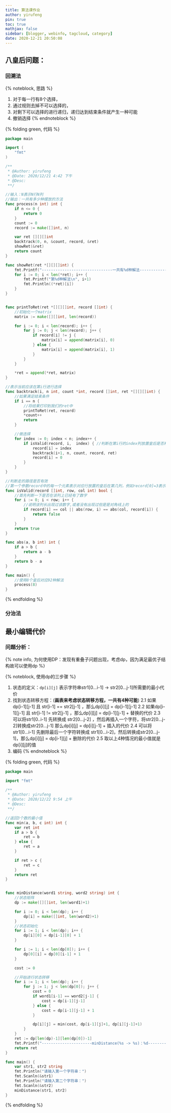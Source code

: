 ```yaml
---
title: 算法课作业
author: yirufeng
pin: true
toc: true
mathjax: false
sidebar: [blogger, webinfo, tagcloud, category]
date: 2020-12-21 20:50:08
---
```



## 八皇后问题：
### 回溯法
{% noteblock, 思路 %}
1. 对于每一行有8个选择，
2. 通过规则去掉不可以选择的，
3. 对剩下可以选择的进行递归，递归达到结束条件就产生一种可能
4. 撤销选择
{% endnoteblock %}

{% folding green, 代码 %}
```go
package main

import (
	"fmt"
)

/**
 * @Author: yirufeng
 * @Date: 2020/12/21 4:42 下午
 * @Desc: 
 **/

//输入：N表示N行N列
//输出：一共有多少种摆放的方法
func process(n int) int {
	if n <= 0 {
		return 0
	}
	count := 0
	record := make([]int, n)

	var ret [][][]int
	backtrack(0, n, &count, record, &ret)
	showRet(&ret)
	return count
}

func showRet(ret *[][][]int) {
	fmt.Printf("-------------------------------一共有%d种解法-------------------------------\n", len(*ret))
	for i := 0; i < len(*ret); i++ {
		fmt.Printf("第%d种解法\n", i+1)
		fmt.Println((*ret)[i])
	}
}


func printToRet(ret *[][][]int, record []int) {
	//初始化一个matrix
	matrix := make([][]int, len(record))

	for i := 0; i < len(record); i++ {
		for j := 0; j < len(record); j++ {
			if record[i] != j {
				matrix[i] = append(matrix[i], 0)
			} else {
				matrix[i] = append(matrix[i], 1)
			}
		}
	}

	*ret = append(*ret, matrix)
}

//表示当前应该在第i行进行选择
func backtrack(i, n int, count *int, record []int, ret *[][][]int) {
	//如果满足结束条件
	if i == n {
		//将结果打印到我们的ret中
		printToRet(ret, record)
		*count++
		return
	}

	//做选择
	for index := 0; index < n; index++ {
		if isValid(record, i,  index) { //判断在第i行的index列放置皇后是否和之前放置的冲突
			record[i] = index
			backtrack(i+1, n, count, record, ret)
			record[i] = 0
		}
	}
}

//判断走的路径是否有效
//第一个参数record中的每一个元素表示对应行放置的皇后在第几列，例如record[0]=3表示第0行放置的皇后在第3列
func isValid(record []int, row, col int) bool {
	//首先判断一下是否在该列上已经有了数字
	for i := 0; i < row; i++ {
		//说明该列长出现过该数字,或者没有出现过但是是对角线上的
		if record[i] == col || abs(row, i) == abs(col, record[i]) {
			return false
		}
	}
	return true
}

func abs(a, b int) int {
	if a > b {
		return a - b
	}
	return b - a
}

func main() {
	//使用8个皇后对应92种解法
	process(8)
}

```
{% endfolding %}


### 分治法

## 最小编辑代价


### 问题分析：
{% note info, 为何使用DP：发现有重叠子问题出现，考虑dp，因为满足最优子结构故可以使用dp %}


{% noteblock, 使用dp的三步骤 %}
1. 状态的定义：`dp[i][j]` 表示字符串str1[0...i-1] -> str2[0...j-1]所需要的最小代价
2. 找到状态转移方程：(**画表来考虑状态转移方程，一共有4种可能**)
	2.1 如果dp[i-1][j-1] 且 str[i-1] == str2[j-1] ，那么dp[i][j] = dp[i-1][j-1]
	2.2 如果dp[i-1][j-1] 且 str[i-1] != str2[j-1] ，那么dp[i][j] = dp[i-1][j-1] + 替换的代价
	2.3 可以将str1[0..i-1] 先转换成 str2[0...j-2] ，然后再插入一个字符，将str2[0...j-2]转换成str2[0...j-1] 那么dp[i][j] = dp[i][j-1] + 插入的代价
	2.4 可以将str1[0...i-1] 先删除最后一个字符转换成 str1[0...i-2]，然后转换成str2[0...j-1]，那么dp[i][j] = dp[i-1][j] + 删除的代价
	2.5 取以上4种情况的最小值就是dp[i][j]的值
3. 编码
{% endnoteblock %}


{% folding green, 代码 %}
```go
package main

import "fmt"

/**
 * @Author: yirufeng
 * @Date: 2020/12/22 9:54 上午
 * @Desc:
 **/

//返回3个数的最小值
func min(a, b, c int) int {
	var ret int
	if a > b {
		ret = b
	} else {
		ret = a
	}

	if ret > c {
		ret = c
	}
	return ret
}


func minDistance(word1 string, word2 string) int {
	//状态矩阵
	dp := make([][]int, len(word1)+1)

	for i := 0; i < len(dp); i++ {
		dp[i] = make([]int, len(word2)+1)
	}
	//状态初始化
	for i := 1; i < len(dp); i++ {
		dp[i][0] = dp[i-1][0] + 1
	}

	for i := 1; i < len(dp[0]); i++ {
		dp[0][i] = dp[0][i-1] + 1
	}

	cost := 0

	//开始进行状态转移
	for i := 1; i < len(dp); i++ {
		for j := 1; j < len(dp[0]); j++ {
			cost = 0
			if word1[i-1] == word2[j-1] {
				cost = dp[i-1][j-1]
			} else {
				cost = dp[i-1][j-1] + 1
			}

			dp[i][j] = min(cost, dp[i-1][j]+1, dp[i][j-1]+1)
		}
	}
	ret := dp[len(dp)-1][len(dp[0])-1]
	fmt.Printf("----------------------minDistance(%s -> %s)：%d----------------------", word1, word2, ret)
	return ret
}

func main() {
	var str1, str2 string
	fmt.Println("请输入第一个字符串：")
	fmt.Scanln(&str1)
	fmt.Println("请输入第二个字符串：")
	fmt.Scanln(&str2)
	minDistance(str1, str2)
}

```
{% endfolding %}
